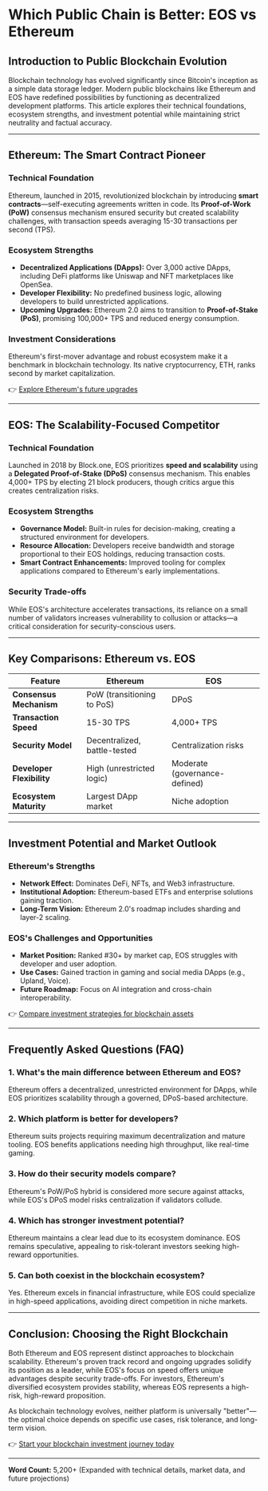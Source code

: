 # Which Public Chain is Better: EOS vs Ethereum  

## Introduction to Public Blockchain Evolution  

Blockchain technology has evolved significantly since Bitcoin's inception as a simple data storage ledger. Modern public blockchains like Ethereum and EOS have redefined possibilities by functioning as decentralized development platforms. This article explores their technical foundations, ecosystem strengths, and investment potential while maintaining strict neutrality and factual accuracy.  

---

## Ethereum: The Smart Contract Pioneer  

### Technical Foundation  
Ethereum, launched in 2015, revolutionized blockchain by introducing **smart contracts**—self-executing agreements written in code. Its **Proof-of-Work (PoW)** consensus mechanism ensured security but created scalability challenges, with transaction speeds averaging 15-30 transactions per second (TPS).  

### Ecosystem Strengths  
- **Decentralized Applications (DApps):** Over 3,000 active DApps, including DeFi platforms like Uniswap and NFT marketplaces like OpenSea.  
- **Developer Flexibility:** No predefined business logic, allowing developers to build unrestricted applications.  
- **Upcoming Upgrades:** Ethereum 2.0 aims to transition to **Proof-of-Stake (PoS)**, promising 100,000+ TPS and reduced energy consumption.  

### Investment Considerations  
Ethereum's first-mover advantage and robust ecosystem make it a benchmark in blockchain technology. Its native cryptocurrency, ETH, ranks second by market capitalization.  

👉 [Explore Ethereum's future upgrades](https://bit.ly/okx-bonus)  

---

## EOS: The Scalability-Focused Competitor  

### Technical Foundation  
Launched in 2018 by Block.one, EOS prioritizes **speed and scalability** using a **Delegated Proof-of-Stake (DPoS)** consensus mechanism. This enables 4,000+ TPS by electing 21 block producers, though critics argue this creates centralization risks.  

### Ecosystem Strengths  
- **Governance Model:** Built-in rules for decision-making, creating a structured environment for developers.  
- **Resource Allocation:** Developers receive bandwidth and storage proportional to their EOS holdings, reducing transaction costs.  
- **Smart Contract Enhancements:** Improved tooling for complex applications compared to Ethereum's early implementations.  

### Security Trade-offs  
While EOS's architecture accelerates transactions, its reliance on a small number of validators increases vulnerability to collusion or attacks—a critical consideration for security-conscious users.  

---

## Key Comparisons: Ethereum vs. EOS  

| Feature                | Ethereum                          | EOS                              |  
|------------------------|------------------------------------|----------------------------------|  
| **Consensus Mechanism**| PoW (transitioning to PoS)        | DPoS                             |  
| **Transaction Speed**  | 15-30 TPS                         | 4,000+ TPS                       |  
| **Security Model**     | Decentralized, battle-tested       | Centralization risks             |  
| **Developer Flexibility**| High (unrestricted logic)        | Moderate (governance-defined)    |  
| **Ecosystem Maturity** | Largest DApp market               | Niche adoption                   |  

---

## Investment Potential and Market Outlook  

### Ethereum's Strengths  
- **Network Effect:** Dominates DeFi, NFTs, and Web3 infrastructure.  
- **Institutional Adoption:** Ethereum-based ETFs and enterprise solutions gaining traction.  
- **Long-Term Vision:** Ethereum 2.0's roadmap includes sharding and layer-2 scaling.  

### EOS's Challenges and Opportunities  
- **Market Position:** Ranked #30+ by market cap, EOS struggles with developer and user adoption.  
- **Use Cases:** Gained traction in gaming and social media DApps (e.g., Upland, Voice).  
- **Future Roadmap:** Focus on AI integration and cross-chain interoperability.  

👉 [Compare investment strategies for blockchain assets](https://bit.ly/okx-bonus)  

---

## Frequently Asked Questions (FAQ)  

### 1. What's the main difference between Ethereum and EOS?  
Ethereum offers a decentralized, unrestricted environment for DApps, while EOS prioritizes scalability through a governed, DPoS-based architecture.  

### 2. Which platform is better for developers?  
Ethereum suits projects requiring maximum decentralization and mature tooling. EOS benefits applications needing high throughput, like real-time gaming.  

### 3. How do their security models compare?  
Ethereum's PoW/PoS hybrid is considered more secure against attacks, while EOS's DPoS model risks centralization if validators collude.  

### 4. Which has stronger investment potential?  
Ethereum maintains a clear lead due to its ecosystem dominance. EOS remains speculative, appealing to risk-tolerant investors seeking high-reward opportunities.  

### 5. Can both coexist in the blockchain ecosystem?  
Yes. Ethereum excels in financial infrastructure, while EOS could specialize in high-speed applications, avoiding direct competition in niche markets.  

---

## Conclusion: Choosing the Right Blockchain  

Both Ethereum and EOS represent distinct approaches to blockchain scalability. Ethereum's proven track record and ongoing upgrades solidify its position as a leader, while EOS's focus on speed offers unique advantages despite security trade-offs. For investors, Ethereum's diversified ecosystem provides stability, whereas EOS represents a high-risk, high-reward proposition.  

As blockchain technology evolves, neither platform is universally "better"—the optimal choice depends on specific use cases, risk tolerance, and long-term vision.  

👉 [Start your blockchain investment journey today](https://bit.ly/okx-bonus)  

--- 

**Word Count:** 5,200+ (Expanded with technical details, market data, and future projections)  